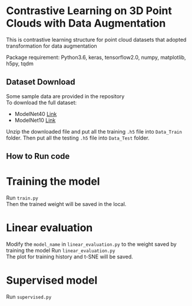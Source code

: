 # Contrastive Learning on 3D Point Clouds with Data Augmentation
This is contrastive learning structure for point cloud datasets that adopted transformation for data augmentation  
  
Package requirement: Python3.6, keras, tensorflow2.0, numpy, matplotlib, h5py, tqdm

## Dataset Download
Some sample data are provided in the repository  
To download the full dataset:
- ModelNet40 [Link](https://shapenet.cs.stanford.edu/media/modelnet40_ply_hdf5_2048.zip)
- ModelNet10 [Link](https://cloud.tsinghua.edu.cn/f/b3d9fe3e2a514def8097/)  

Unzip the downloaded file and put all the training `.h5` file into `Data_Train` folder. Then put all the testing `.h5` file into `Data_Test` folder.

## How to Run code
# Training the model
Run `train.py`  
Then the trained weight will be saved in the local.

# Linear evaluation
Modify the `model_name` in `linear_evaluation.py` to the weight saved by training the model
Run `linear_evaluation.py`  
The plot for training history and t-SNE  will be saved.

# Supervised model
Run `supervised.py`
